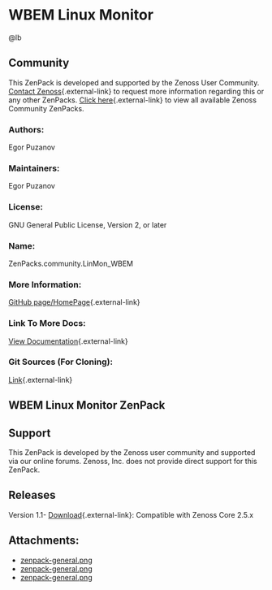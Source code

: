 # WBEM Linux Monitor

@lb[](img/zenpack-zenpack-general.png)

## Community

This ZenPack is developed and supported by the Zenoss User Community.
[Contact Zenoss](https://tryit.zenoss.com/zenpack-contact/){.external-link} to
request more information regarding this or any other ZenPacks. [Click here](https://zenoss.com/product/zenpacks?f%5B0%5D=im_field_zenpack_category:1021){.external-link} to
view all available Zenoss Community ZenPacks.

### Authors:

Egor Puzanov

### Maintainers:

Egor Puzanov

### License:

GNU General Public License, Version 2, or later

### Name:

ZenPacks.community.LinMon_WBEM

### More Information:

[GitHub page/HomePage](http://community.zenoss.org/docs/DOC-3472){.external-link}

### Link To More Docs:

[View Documentation](http://community.zenoss.org/docs/DOC-3472){.external-link}

### Git Sources (For Cloning):

[Link](https://github.com/epuzanov/ZenPacks.community.LinMon_WBEM.git){.external-link}

## WBEM Linux Monitor ZenPack

## Support

This ZenPack is developed by the Zenoss user community and supported via
our online forums. Zenoss, Inc. does not provide direct support for this
ZenPack.

## Releases

Version 1.1- [Download](https://storage.googleapis.com/zenpacks/ZenPacks.community.LinMon_WBEM/1.1/ZenPacks.community.LinMon_WBEM-1.1.egg){.external-link}:   Compatible with Zenoss Core 2.5.x

## Attachments:

-   [zenpack-general.png](img/zenpack-zenpack-general.png)
-   [zenpack-general.png](img/zenpack-zenpack-general.png)
-   [zenpack-general.png](img/zenpack-zenpack-general.png)

